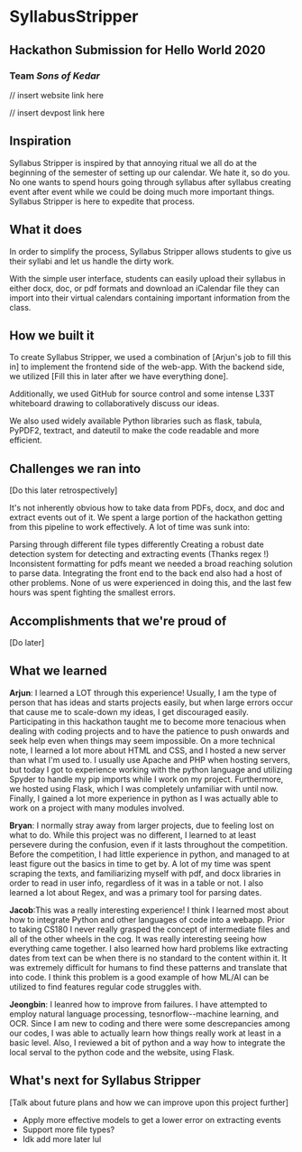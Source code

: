 
# SyllabusStripper

## Hackathon Submission for Hello World 2020
### Team *Sons of Kedar*
// insert website link here

// insert devpost link here

## Inspiration

Syllabus Stripper is inspired by that annoying ritual we all do at the beginning of the semester of setting up our calendar. We hate it, so do you. No one wants to spend hours going through syllabus after syllabus creating event after event while we could be doing much more important things. Syllabus Stripper is here to expedite that process. 

## What it does
In order to simplify the process, Syllabus Stripper allows students to give us their syllabi and let us handle the dirty work.

With the simple user interface, students can easily upload their syllabus in either docx, doc, or pdf formats and download an iCalendar file they can import into their virtual calendars containing important information from the class.

## How we built it
To create Syllabus Stripper, we used a combination of [Arjun's job to fill this in] to implement the frontend side of the web-app. With the backend side, we utilized [Fill this in later after we have everything done].

Additionally, we used GitHub for source control and some intense L33T whiteboard drawing to collaboratively discuss our ideas.

We also used widely available Python libraries such as flask, tabula, PyPDF2, textract, and dateutil to make the code readable and more efficient.

## Challenges we ran into

[Do this later retrospectively]

It's not inherently obvious how to take data from PDFs, docx, and doc and extract events out of it. We spent a large portion of the hackathon getting from this pipeline to work effectively. A lot of time was sunk into:

Parsing through different file types differently
Creating a robust date detection system for detecting and extracting events (Thanks regex !)
Inconsistent formatting for pdfs meant we needed a broad reaching solution to parse data.
Integrating the front end to the back end also had a host of other problems. None of us were experienced in doing this, and the last few hours was spent fighting the smallest errors.

## Accomplishments that we're proud of
[Do later]

## What we learned
**Arjun**:  I learned a LOT through this experience! Usually, I am the type of person that has ideas and starts projects easily, but when large errors occur that cause me to scale-down my ideas, I get discouraged easily. Participating in this hackathon taught me to become more tenacious when dealing with coding projects and to have the patience to push onwards and seek help even when things may seem impossible. On a more technical note, I learned a lot more about HTML and CSS, and I hosted a new server than what I'm used to. I usually use Apache and PHP when hosting servers, but today I got to experience working with the python language and utilizing Spyder to handle my pip imports while I work on my project. Furthermore, we hosted using Flask, which I was completely unfamiliar with until now. Finally, I gained a lot more experience in python as I was actually able to work on a project with many modules involved.

**Bryan**:   I normally stray away from larger projects, due to feeling lost on what to do. While this project was no different, I learned to at least persevere during the confusion, even if it lasts throughout the competition. Before the competition, I had little experience in python, and managed to at least figure out the basics in time to get by. A lot of my time was spent scraping the texts, and familiarizing myself with pdf, and docx libraries in order to read in user info, regardless of it was in a table or not. I also learned a lot about Regex, and was a primary tool for parsing dates.

**Jacob**:This was a really interesting experience! I think I learned most about how to integrate Python and other languages of code into a webapp. Prior to taking CS180 I never really grasped the concept of intermediate files and all of the other wheels in the cog. It was really interesting seeing how everything came together. I also learned how hard problems like extracting dates from text can be when there is no standard to the content within it. It was extremely difficult for humans to find these patterns and translate that into code. I think this problem is a good example of how ML/AI can be utilized to find features regular code struggles with.

**Jeongbin**: I leanred how to improve from failures. I have attempted to employ natural language processing, tesnorflow--machine learning, and OCR. Since I am new to coding and there were some descrepancies among our codes, I was able to actually learn how things really work at least in a basic level. Also, I reviewed a bit of python and a way how to integrate the local serval to the python code and the website, using Flask.


## What's next for Syllabus Stripper

[Talk about future plans and how we can improve upon this project further]

- Apply more effective models to get a lower error on extracting events
- Support more file types?
- Idk add more later lul
